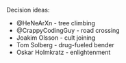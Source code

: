 Decision ideas:

* @HeNeArXn - tree climbing
* @CrappyCodingGuy - road crossing
* Joakim Olsson - cult joining
* Tom Solberg - drug-fueled bender
* Oskar Holmkratz - enlightenment